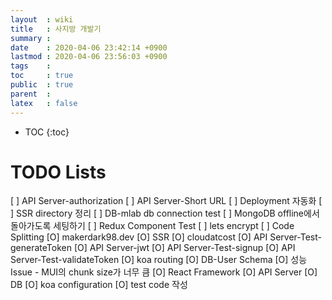 ```yaml
---
layout  : wiki
title   : 사지방 개발기
summary : 
date    : 2020-04-06 23:42:14 +0900
lastmod : 2020-04-06 23:56:03 +0900
tags    : 
toc     : true
public  : true
parent  : 
latex   : false
---
```

* TOC
{:toc}

# TODO Lists
[ ] API Server-authorization
[ ] API Server-Short URL
[ ] Deployment 자동화
[ ] SSR directory 정리
[ ] DB-mlab db connection test
[ ] MongoDB offline에서 돌아가도록 세팅하기
[ ] Redux Component Test
[ ] lets encrypt
[ ] Code Splitting
[O] makerdark98.dev
[O] SSR
[O] cloudatcost
[O] API Server-Test-generateToken
[O] API Server-jwt
[O] API Server-Test-signup
[O] API Server-Test-validateToken
[O] koa routing
[O] DB-User Schema
[O] 성능 Issue - MUI의 chunk size가 너무 큼
[O] React Framework
[O] API Server
[O] DB
[O] koa configuration
[O] test code 작성
